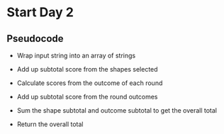 # Start Day 2

## Pseudocode

* Wrap input string into an array of strings

* Add up subtotal score from the shapes selected

* Calculate scores from the outcome of each round

* Add up subtotal score from the round outcomes

* Sum the shape subtotal and outcome subtotal to get the overall total

* Return the overall total